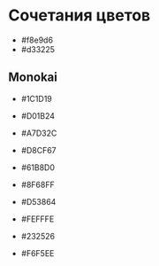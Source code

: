 # Сочетания цветов
- #f8e9d6
- #d33225

## Monokai
- #1C1D19
- #D01B24
- #A7D32C
- #D8CF67
- #61B8D0
- #8F68FF
- #D53864
- #FEFFFE

- #232526
- #F6F5EE
